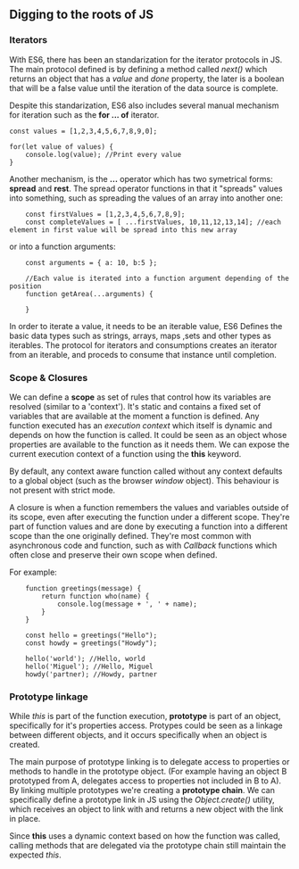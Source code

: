 ## Digging to the roots of JS

### Iterators
With ES6, there has been an standarization for the iterator protocols in JS. The main protocol defined is by defining a method called *next()* which returns an object that has a *value* and *done* property, the later is a boolean that will be a false value until the iteration of the data source is complete.

Despite this standarization, ES6 also includes several manual mechanism for iteration such as the **for ... of** iterator.

```
const values = [1,2,3,4,5,6,7,8,9,0];

for(let value of values) {
    console.log(value); //Print every value 
}
```

Another mechanism, is the **...** operator which has two symetrical forms: **spread** and **rest**. The spread operator functions in that it "spreads" values into something, such as spreading the values of an array into another one:
```
    const firstValues = [1,2,3,4,5,6,7,8,9];
    const completeValues = [ ...firstValues, 10,11,12,13,14]; //each element in first value will be spread into this new array
```

or into a function arguments:
```
    const arguments = { a: 10, b:5 };
    
    //Each value is iterated into a function argument depending of the position 
    function getArea(...arguments) {

    }
```

In order to iterate a value, it needs to be an iterable value, ES6 Defines the basic data types such as strings, arrays, maps ,sets and other types as iterables. The protocol for iterators and consumptions creates an iterator from an iterable, and proceds to consume that instance until completion. 

### Scope & Closures
We can define a **scope** as set of rules that control how its variables are resolved (similar to a 'context'). It's static and contains a fixed set of variables that are available at the moment a function is defined. Any function executed has an *execution context* which itself is dynamic and depends on how the function is called. It could be seen as an object whose properties are available to the function as it needs them. We can expose the current execution context of a function using the **this** keyword.

By default, any context aware function called without any context defaults to a global object (such as the browser *window* object). This behaviour is not present with strict mode.

A closure is when a function remembers the values and variables outside of its scope, even after executing the function under a different scope. They're part of function values and are done by executing a function into a different scope than the one originally defined. They're most common with asynchronous code and function, such as with *Callback* functions which often close and preserve their own scope when defined.

For example:
```
    function greetings(message) {
        return function who(name) {
            console.log(message + ', ' + name);
        }
    }

    const hello = greetings("Hello");
    const howdy = greetings("Howdy");

    hello('world'); //Hello, world
    hello('Miguel'); //Hello, Miguel
    howdy('partner); //Howdy, partner

```

### Prototype linkage
While *this* is part of the function execution, **prototype** is part of an object, specifically for it's properties access. Protypes could be seen as a linkage between different objects, and it occurs specifically when an object is created.

The main purpose of prototype linking is to delegate access to properties or methods to handle in the prototype object. (For example having an object B prototyped from A, delegates access to properties not included in B to A). By linking multiple prototypes we're creating a **prototype chain**. We can specifically define a prototype link in JS using the *Object.create()* utility, which receives an object to link with and returns a new object with the link in place. 

Since **this** uses a dynamic context based on how the function was called, calling methods that are delegated via the prototype chain still maintain the expected *this*.